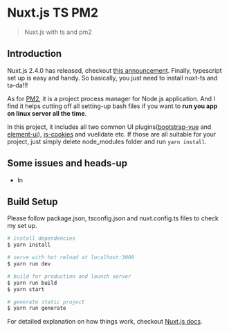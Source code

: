 # Nuxt.js TS PM2

>Nuxt.js with ts and pm2

## Introduction
Nuxt.js 2.4.0 has released, checkout [this announcement](https://dev.to/nuxt/nuxtjs-v240-is-out-typescript-smart-prefetching-and-more-18d). Finally, typescript set up is easy and handy. So basically, you just need to install nuxt-ts and ta-da!!!

As for [PM2](https://pm2.io/doc/en/runtime/overview/), it is a project process manager for Node.js application. And I find it helps cutting off all setting-up bash files if you want to **run you app on linux server all the time**. 

In this project, it includes all two common UI plugins([bootstrap-vue](https://bootstrap-vue.js.org/) and [element-ui](http://element.eleme.io/#/en-US/component/installation)), [js-cookies](https://github.com/js-cookie/js-cookie) and vuelidate etc.
If those are all suitable for your project, just simply delete node_modules folder and run ``` yarn install ```.

## Some issues and heads-up
- In 
## Build Setup
Please follow package.json, tsconfig.json and nuxt.config.ts files to check my set up.
``` bash
# install dependencies
$ yarn install

# serve with hot reload at localhost:3000
$ yarn run dev

# build for production and launch server
$ yarn run build
$ yarn start

# generate static project
$ yarn run generate
```

For detailed explanation on how things work, checkout [Nuxt.js docs](https://nuxtjs.org).
<!--stackedit_data:
eyJoaXN0b3J5IjpbMTI3MDQ0XX0=
-->